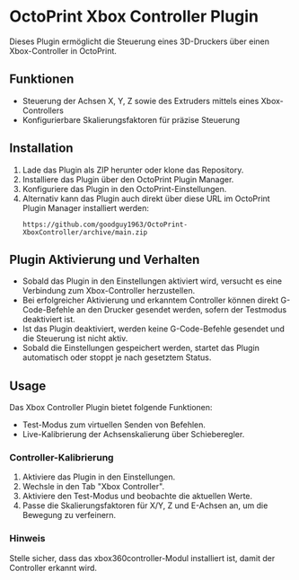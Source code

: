 # OctoPrint Xbox Controller Plugin

Dieses Plugin ermöglicht die Steuerung eines 3D-Druckers über einen Xbox-Controller in OctoPrint.

## Funktionen

- Steuerung der Achsen X, Y, Z sowie des Extruders mittels eines Xbox-Controllers
- Konfigurierbare Skalierungsfaktoren für präzise Steuerung

## Installation

1. Lade das Plugin als ZIP herunter oder klone das Repository.
2. Installiere das Plugin über den OctoPrint Plugin Manager.
3. Konfiguriere das Plugin in den OctoPrint-Einstellungen.
4. Alternativ kann das Plugin auch direkt über diese URL im OctoPrint Plugin Manager installiert werden:
   ```
   https://github.com/goodguy1963/OctoPrint-XboxController/archive/main.zip
   ```

## Plugin Aktivierung und Verhalten
- Sobald das Plugin in den Einstellungen aktiviert wird, versucht es eine Verbindung zum Xbox-Controller herzustellen.
- Bei erfolgreicher Aktivierung und erkanntem Controller können direkt G-Code-Befehle an den Drucker gesendet werden, sofern der Testmodus deaktiviert ist.
- Ist das Plugin deaktiviert, werden keine G-Code-Befehle gesendet und die Steuerung ist nicht aktiv.
- Sobald die Einstellungen gespeichert werden, startet das Plugin automatisch oder stoppt je nach gesetztem Status.

## Usage

Das Xbox Controller Plugin bietet folgende Funktionen:
- Test-Modus zum virtuellen Senden von Befehlen.
- Live-Kalibrierung der Achsenskalierung über Schieberegler.

### Controller-Kalibrierung

1. Aktiviere das Plugin in den Einstellungen.
2. Wechsle in den Tab "Xbox Controller".
3. Aktiviere den Test-Modus und beobachte die aktuellen Werte.
4. Passe die Skalierungsfaktoren für X/Y, Z und E-Achsen an, um die Bewegung zu verfeinern.

### Hinweis

Stelle sicher, dass das xbox360controller-Modul installiert ist, damit der Controller erkannt wird.
